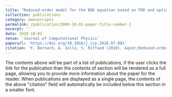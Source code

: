 ```yaml
---
title: "Reduced-order model for the BGK equation based on POD and optimal transport"
collection: publications
category: manuscripts
permalink: /publication/2009-10-01-paper-title-number-1
excerpt: ''
date: 2018-10-01
venue: 'Journal of Computational Physics'
paperurl: 'https://doi.org/10.1016/j.jcp.2018.07.001'
citation: 'F. Bernard, A. Iollo, S. Riffaud (2018). &quot;Reduced-order model for the BGK equation based on POD and optimal transport.&quot; <i>Journal of Computational Physics</i>.'
---
```

The contents above will be part of a list of publications, if the user clicks the link for the publication than the contents of section will be rendered as a full page, allowing you to provide more information about the paper for the reader. When publications are displayed as a single page, the contents of the above "citation" field will automatically be included below this section in a smaller font.
